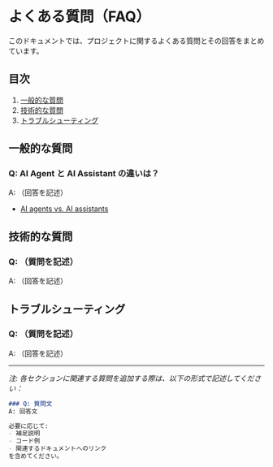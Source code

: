 # よくある質問（FAQ）

このドキュメントでは、プロジェクトに関するよくある質問とその回答をまとめています。

## 目次

1. [一般的な質問](#一般的な質問)
2. [技術的な質問](#技術的な質問)
3. [トラブルシューティング](#トラブルシューティング)

## 一般的な質問

### Q: AI Agent と AI Assistant の違いは？
A: （回答を記述）

- [AI agents vs. AI assistants](https://www.ibm.com/think/topics/ai-agents-vs-ai-assistants)

## 技術的な質問

### Q: （質問を記述）
A: （回答を記述）

## トラブルシューティング

### Q: （質問を記述）
A: （回答を記述）

---
*注: 各セクションに関連する質問を追加する際は、以下の形式で記述してください：*

```markdown
### Q: 質問文
A: 回答文

必要に応じて:
- 補足説明
- コード例
- 関連するドキュメントへのリンク
を含めてください。
```
